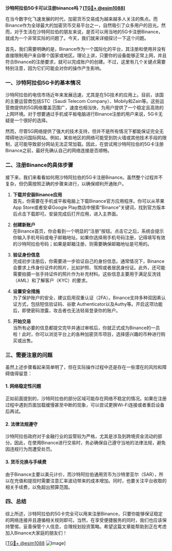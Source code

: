 **沙特阿拉伯5G卡可以注册binance吗？[[TG💪+ @esim1088](https://t.me/s/esim1088)]**

在当今数字化飞速发展的时代，加密货币交易成为越来越多人关注的焦点。而Binance作为全球最大的加密货币交易平台之一，自然吸引了众多用户的目光。然而，对于生活在沙特阿拉伯的朋友来说，是否可以用当地的5G卡注册Binance，就成为一个非常实际的问题了。今天，我们就来详细探讨一下这个问题。

首先，我们需要明确的是，Binance作为一个国际化的平台，其注册和使用并没有直接限制用户来自哪个国家或地区。理论上讲，只要你的设备能够正常上网，并且符合Binance的注册要求，就可以完成账户的创建。不过，这里有几个关键点需要特别注意，因为它们可能会对你的操作产生影响。

### 一、沙特阿拉伯5G卡的基本情况

沙特阿拉伯的电信市场近年来发展迅速，尤其是在5G技术的应用上。目前，该国的主要运营商包括STC（Saudi Telecom Company）、Mobily和Zain等。这些运营商提供的5G网络覆盖范围广，速度也相当快，为用户提供了一个稳定且高效的上网环境。对于想要通过手机或平板电脑进行Binance注册的用户来说，5G卡无疑是一个很好的选择。

然而，尽管5G网络提供了强大的技术支持，但并不是所有情况下都能保证完全无障碍地访问国际网站。例如，某些地区的网络可能受到防火墙或其他技术手段的限制，这可能导致部分网站无法正常加载。因此，在尝试用沙特阿拉伯的5G卡注册Binance之前，最好先确认自己的网络连接是否顺畅。

### 二、注册Binance的具体步骤

接下来，我们来看看如何用沙特阿拉伯的5G卡注册Binance。虽然整个过程并不复杂，但仍需按照正确的步骤来进行，以确保顺利开通账户。

1. **下载并安装Binance应用**  
   首先，你需要在手机或平板电脑上下载Binance官方应用程序。你可以从苹果App Store或者安卓Google Play商店中搜索“Binance”关键词，找到官方版本后点击下载即可。安装完成后打开应用，进入主界面。

2. **创建新账户**  
   在Binance首页，你会看到一个明显的“注册”按钮。点击它之后，系统会提示你输入手机号码或电子邮箱地址。如果你选择用手机号码注册，记得填写有效的沙特阿拉伯号码；如果是邮箱注册，则需要确保邮箱地址是可用的。

3. **验证身份信息**  
   完成初步注册后，你需要进一步验证自己的身份信息。通常情况下，Binance会要求上传身份证件的照片，比如护照、驾照或者居民身份证。此外，还可能需要拍摄一张手持证件的照片作为补充材料。这些信息主要用于满足反洗钱（AML）和了解客户（KYC）的要求。

4. **设置安全措施**  
   为了保护账户的安全，建议启用双重认证（2FA）。Binance支持多种双因素认证方式，包括短信验证码、谷歌 Authenticator以及Authy等。开启这项功能后，即使密码泄露，攻击者也无法轻易登录你的账户。

5. **开始交易**  
   当所有必要的信息都提交完毕并通过审核后，你就正式成为Binance的一员啦！此时，你可以浏览平台上的各种加密货币项目，选择感兴趣的币种进行购买或出售。

### 三、需要注意的问题

虽然上述步骤看起来简单明了，但在实际操作过程中还是存在一些潜在的风险和障碍值得留意：

#### 1. 网络稳定性问题
正如前面提到的，沙特阿拉伯的部分区域可能存在网络不稳定的情况。如果在注册过程中遇到页面加载缓慢甚至中断的现象，可以尝试更换Wi-Fi连接或者重启设备后再试。

#### 2. 法律法规遵守
沙特阿拉伯政府对于金融行业的监管较为严格，尤其是涉及到跨境资金流动的部分。因此，在使用Binance进行交易时，务必确保自己遵守当地的法律法规，避免因违规行为而遭受处罚。

#### 3. 货币兑换与手续费
由于Binance主要以美元计价，而沙特阿拉伯通用货币为沙特里亚尔（SAR），所以在充值和提现时需要注意汇率波动带来的成本增加。同时，也要关注平台收取的相关手续费，以免超出预算范围。

### 四、总结

综上所述，沙特阿拉伯的5G卡完全可以用来注册Binance，只要你能够保证稳定的网络连接并且遵循相关规则即可。当然，在享受便捷服务的同时，我们也应该保持警惕，妥善保管个人信息，合理规划投资策略。希望这篇文章能帮助到正在考虑加入Binance大家庭的朋友们！

[[TG💪+ @esim1088](https://t.me/s/esim1088) ![Image](https://i.postimg.cc/4NQfJmqS/Snipaste-2025-05-13-00-14-12.png)]